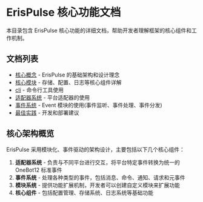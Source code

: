 # ErisPulse 核心功能文档

本目录包含 ErisPulse 核心功能的详细文档，帮助开发者理解框架的核心组件和工作机制。

## 文档列表

- [核心概念](concepts.md) - ErisPulse 的基础架构和设计理念
- [核心模块](modules.md) - 存储、配置、日志等核心组件详解
- [cli](cli.md) - 命令行工具使用
- [适配器系统](adapters.md) - 平台适配器的使用
- [事件系统](event-system.md) - Event 模块的使用(事件监听、事件处理、事件分发)
- [最佳实践](best-practices.md) - 开发和部署建议

## 核心架构概览

ErisPulse 采用模块化、事件驱动的架构设计，主要包括以下几个核心组件：

1. **适配器系统** - 负责与不同平台进行交互，将平台特定事件转换为统一的 OneBot12 标准事件
2. **事件系统** - 处理各种类型的事件，包括消息、命令、通知、请求和元事件
3. **模块系统** - 提供功能扩展机制，开发者可以创建自定义模块来扩展功能
4. **核心组件** - 包括配置管理、存储系统、日志系统等基础功能
